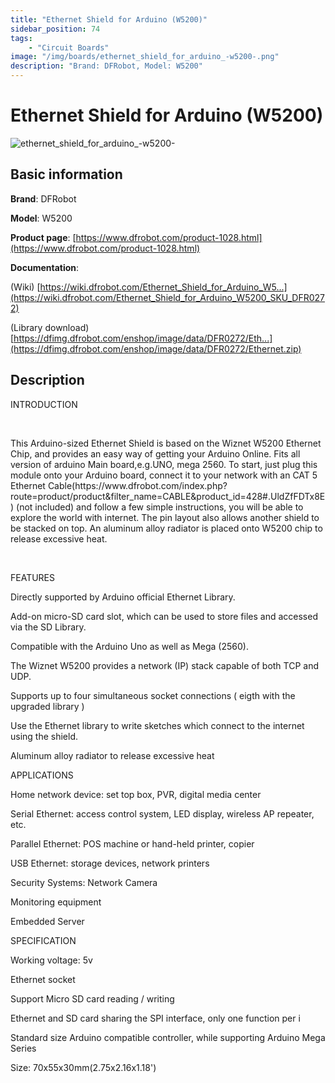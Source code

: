 ```yaml
---
title: "Ethernet Shield for Arduino (W5200)"
sidebar_position: 74
tags:
    - "Circuit Boards"
image: "/img/boards/ethernet_shield_for_arduino_-w5200-.png"
description: "Brand: DFRobot, Model: W5200"
---
```

# Ethernet Shield for Arduino (W5200)

![ethernet_shield_for_arduino_-w5200-](/img/boards/ethernet_shield_for_arduino_-w5200-.png)

## Basic information

**Brand**: DFRobot

**Model**: W5200

**Product page**: [https://www.dfrobot.com/product-1028.html](https://www.dfrobot.com/product-1028.html)

**Documentation**: 

\(Wiki\) [https://wiki.dfrobot.com/Ethernet_Shield_for_Arduino_W5...](https://wiki.dfrobot.com/Ethernet_Shield_for_Arduino_W5200_SKU_DFR0272)

\(Library download\) [https://dfimg.dfrobot.com/enshop/image/data/DFR0272/Eth...](https://dfimg.dfrobot.com/enshop/image/data/DFR0272/Ethernet.zip)

## Description

INTRODUCTION

 

This Arduino\-sized Ethernet Shield is based on the Wiznet W5200 Ethernet Chip, and provides an easy way of getting your Arduino Online\. Fits all version of arduino Main board,e\.g\.UNO, mega 2560\. To start, just plug this module onto your Arduino board, connect it to your network with an CAT 5 Ethernet Cable\(https://www\.dfrobot\.com/index\.php?route=product/product&filter\_name=CABLE&product\_id=428\#\.UldZfFDTx8E\) \(not included\) and follow a few simple instructions, you will be able to explore the world with internet\. The pin layout also allows another shield to be stacked on top\. An aluminum alloy radiator is placed onto W5200 chip to release excessive heat\.

 



FEATURES

Directly supported by Arduino official Ethernet Library\.

Add\-on micro\-SD card slot, which can be used to store files and accessed via the SD Library\.

Compatible with the Arduino Uno as well as Mega \(2560\)\.

The Wiznet W5200 provides a network \(IP\) stack capable of both TCP and UDP\.

Supports up to four simultaneous socket connections \( eigth with the upgraded library \)

Use the Ethernet library to write sketches which connect to the internet using the shield\.

Aluminum alloy radiator to release excessive heat

APPLICATIONS

Home network device: set top box, PVR, digital media center

Serial Ethernet: access control system, LED display, wireless AP repeater, etc\.

Parallel Ethernet: POS machine or hand\-held printer, copier

USB Ethernet: storage devices, network printers

Security Systems: Network Camera

Monitoring equipment

Embedded Server

SPECIFICATION

Working voltage: 5v

Ethernet socket

Support Micro SD card reading / writing

Ethernet and SD card sharing the SPI interface, only one function per i

Standard size Arduino compatible controller, while supporting Arduino Mega Series

Size: 70x55x30mm\(2\.75x2\.16x1\.18'\)


